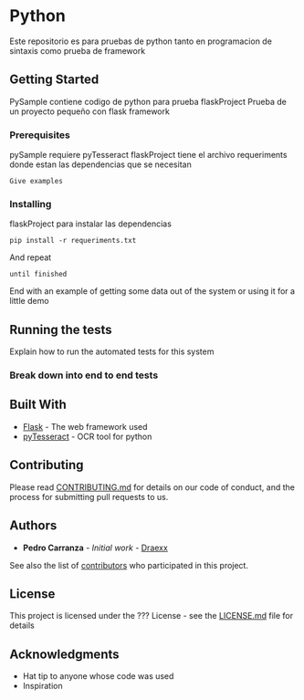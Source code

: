 # Python

Este repositorio es para pruebas de python  tanto en programacion de sintaxis como prueba de framework

## Getting Started

PySample contiene codigo de python para prueba
flaskProject Prueba de un proyecto pequeño con flask framework

### Prerequisites

pySample requiere pyTesseract
flaskProject tiene el archivo requeriments donde estan las dependencias que se necesitan

```
Give examples
```

### Installing

flaskProject para instalar las dependencias

```
pip install -r requeriments.txt
```

And repeat

```
until finished
```

End with an example of getting some data out of the system or using it for a little demo

## Running the tests

Explain how to run the automated tests for this system

### Break down into end to end tests

## Built With

* [Flask](https://www.palletsprojects.com/p/flask/) - The web framework used
* [pyTesseract](https://pypi.org/project/pytesseract/) - OCR tool for python

## Contributing

Please read [CONTRIBUTING.md](https://gist.github.com/PurpleBooth/b24679402957c63ec426) for details on our code of conduct, and the process for submitting pull requests to us.


## Authors

* **Pedro Carranza** - *Initial work* - [Draexx](https://github.com/draexx)

See also the list of [contributors](https://github.com/your/project/contributors) who participated in this project.

## License

This project is licensed under the ??? License - see the [LICENSE.md](LICENSE.md) file for details

## Acknowledgments

* Hat tip to anyone whose code was used
* Inspiration


